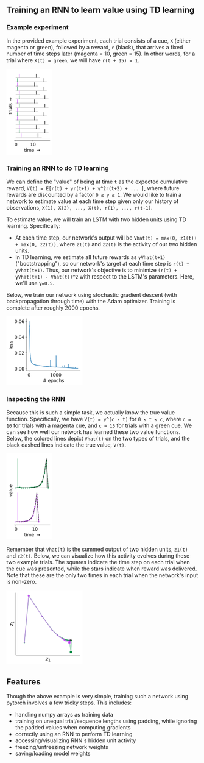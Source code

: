 ## Training an RNN to learn value using TD learning

### Example experiment

In the provided example experiment, each trial consists of a cue, `X` (either magenta or green), followed by a reward, `r` (black), that arrives a fixed number of time steps later (magenta = 10, green = 15). In other words, for a trial where `X(t) = green`, we will have `r(t + 15) = 1`.

<img src="./plots/trials.png" width="120px;"/>

### Training an RNN to do TD learning

We can define the "value" of being at time `t` as the expected cumulative reward, `V(t) = E[r(t) + γr(t+1) + γ^2r(t+2) + ... ]`, where future rewards are discounted by a factor `0 ≤ γ ≤ 1`. We would like to train a network to estimate value at each time step given only our history of observations, `X(1), X(2), ..., X(t), r(1), ..., r(t-1)`.

To estimate value, we will train an LSTM with two hidden units using TD learning. Specifically:
- At each time step, our network's output will be `Vhat(t) = max(0, z1(t)) + max(0, z2(t))`, where `z1(t)` and `z2(t)` is the activity of our two hidden units.
- In TD learning, we estimate all future rewards as `γVhat(t+1)` ("bootstrapping"), so our network's target at each time step is `r(t) + γVhat(t+1)`. Thus, our network's objective is to minimize `(r(t) + γVhat(t+1) - Vhat(t))^2` with respect to the LSTM's parameters. Here, we'll use `γ=0.5`.


Below, we train our network using stochastic gradient descent (with backpropagation through time) with the Adam optimizer. Training is complete after roughly 2000 epochs.

<img src="./plots/loss.png" width="200px;"/>

### Inspecting the RNN

Because this is such a simple task, we actually know the true value function. Specifically, we have `V(t) = γ^(c - t)` for `0 ≤ t ≤ c`, where `c = 10` for trials with a magenta cue, and `c = 15` for trials with a green cue. We can see how well our network has learned these two value functions. Below, the colored lines depict `Vhat(t)` on the two types of trials, and the black dashed lines indicate the true value, `V(t)`.

<img src="./plots/value.png" width="120px;"/>

Remember that `Vhat(t)` is the summed output of two hidden units, `z1(t)` and `z2(t)`. Below, we can visualize how this activity evolves during these two example trials. The squares indicate the time step on each trial when the cue was presented, while the stars indicate when reward was delivered. Note that these are the only two times in each trial when the network's input is non-zero.

<img src="./plots/rnn.png" width="200px;"/>

## Features

Though the above example is very simple, training such a network using pytorch involves a few tricky steps. This includes:

- handling numpy arrays as training data
- training on unequal trial/sequence lengths using padding, while ignoring the padded values when computing gradients
- correctly using an RNN to perform TD learning
- accessing/visualizing RNN's hidden unit activity
- freezing/unfreezing network weights
- saving/loading model weights
